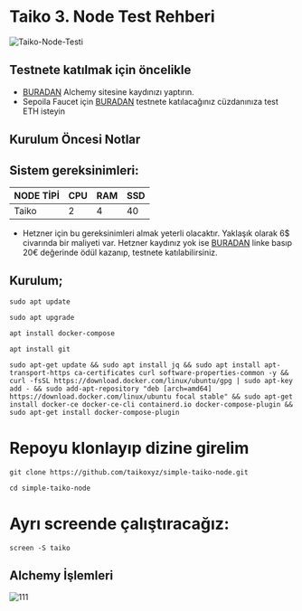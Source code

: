 # Taiko 3. Node Test Rehberi
![Taiko-Node-Testi](https://mirror-media.imgix.net/publication-images/4qVW-dWhNmMQr61g91hGt.png?height=512&width=1024&h=512&w=1024&auto=compress)

## Testnete katılmak için öncelikle 
* [BURADAN](https://www.alchemy.com/) Alchemy sitesine kaydınızı yaptırın.
* Sepoila Faucet için [BURADAN](https://sepoliafaucet.com/) testnete katılacağınız cüzdanınıza test ETH isteyin

## Kurulum Öncesi Notlar

## Sistem gereksinimleri:
NODE TİPİ | CPU     | RAM      | SSD     |
| ------------- | ------------- | ------------- | -------- |
| Taiko | 2         | 4      | 40 |
 

* Hetzner için bu gereksinimleri almak yeterli olacaktır. Yaklaşık olarak 6$ civarında bir maliyeti var.
Hetzner kaydınız yok ise [BURADAN](https://hetzner.cloud/?ref=ew4WgPUfxeyJ) linke basıp 20€ değerinde ödül kazanıp, testnete katılabilirsiniz.

## Kurulum;
```
sudo apt update
```
```
sudo apt upgrade
```
```
apt install docker-compose
```
```
apt install git
```
```
sudo apt-get update && sudo apt install jq && sudo apt install apt-transport-https ca-certificates curl software-properties-common -y && curl -fsSL https://download.docker.com/linux/ubuntu/gpg | sudo apt-key add - && sudo add-apt-repository "deb [arch=amd64] https://download.docker.com/linux/ubuntu focal stable" && sudo apt-get install docker-ce docker-ce-cli containerd.io docker-compose-plugin && sudo apt-get install docker-compose-plugin
```

# Repoyu klonlayıp dizine girelim
```
git clone https://github.com/taikoxyz/simple-taiko-node.git
```
```
cd simple-taiko-node
```

# Ayrı screende çalıştıracağız:
```
screen -S taiko
```

## Alchemy İşlemleri
![111](https://github.com/CoinHuntersTR/Taiko-3-Testnet-Rehberi/assets/111747226/29eed0b5-de57-4c48-8a8c-4dfa28899834)

